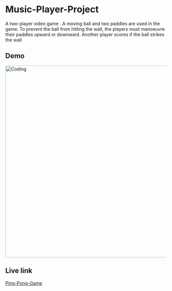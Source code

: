 # Music-Player-Project

A two-player video game . A moving ball and two paddles are used in the game. To prevent the
ball from hitting the wall, the players must manoeuvre their paddles upward or downward. Another player scores if
the ball strikes the wall


## Demo
<img align="center" alt="Coding" width="600" src="https://user-images.githubusercontent.com/92624624/198259478-53878e3c-c59e-40ec-b156-9a7e117c462f.gif">



## Live link 
<a href="https://shah-pasha.github.io/Ping-Pong-Game/" target="__blank">Ping-Pong-Game</a>
